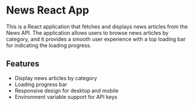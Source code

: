 # News React App

This is a React application that fetches and displays news articles from the News API. The application allows users to browse news articles by category, and it provides a smooth user experience with a top loading bar for indicating the loading progress.

## Features

- Display news articles by category
- Loading progress bar
- Responsive design for desktop and mobile
- Environment variable support for API keys
